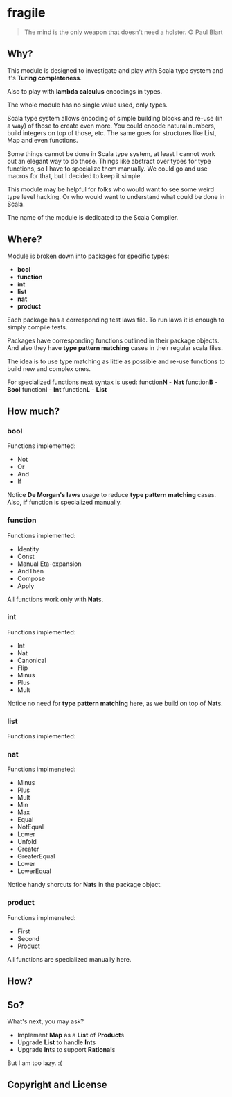 # fragile

> The mind is the only weapon that doesn't need a holster. © Paul Blart

## Why?

This module is designed to investigate and play with Scala type system and it's **Turing completeness**.

Also to play with **lambda calculus** encodings in types.

The whole module has no single value used, only types.

Scala type system allows encoding of simple building blocks and re-use (in a way) of those to create even more.
You could encode natural numbers, build integers on top of those, etc.
The same goes for structures like List, Map and even functions.

Some things cannot be done in Scala type system, at least I cannot work out an elegant way to do those.
Things like abstract over types for type functions, so I have to specialize them manually.
We could go and use macros for that, but I decided to keep it simple.

This module may be helpful for folks who would want to see some weird type level hacking.
Or who would want to understand what could be done in Scala.

The name of the module is dedicated to the Scala Compiler.

## Where?

Module is broken down into packages for specific types:
* **bool**
* **function**
* **int**
* **list**
* **nat**
* **product**

Each package has a corresponding test laws file.
To run laws it is enough to simply compile tests.

Packages have corresponding functions outlined in their package objects.
And also they have **type pattern matching** cases in their regular scala files.

The idea is to use type matching as little as possible and re-use functions to build new and complex ones.

For specialized functions next syntax is used:
function**N** - **Nat**
function**B** - **Bool**
function**I** - **Int**
function**L** - **List**


## How much?

### bool

Functions implemented:
* Not
* Or
* And
* If

Notice **De Morgan's laws** usage to reduce **type pattern matching** cases.
Also, **if** function is specialized manually.

### function

Functions implemented:
* Identity
* Const
* Manual Eta-expansion
* AndThen
* Compose
* Apply

All functions work only with **Nat**s.

### int

Functions implemented:
* Int
* Nat
* Canonical
* Flip
* Minus
* Plus
* Mult

Notice no need for **type pattern matching** here, as we build on top of **Nat**s.

### list

Functions implemented:


### nat

Functions implmeneted:
* Minus
* Plus
* Mult
* Min
* Max
* Equal
* NotEqual
* Lower
* Unfold
* Greater
* GreaterEqual
* Lower
* LowerEqual

Notice handy shorcuts for **Nat**s in the package object.

### product

Functions implmeneted:
* First
* Second
* Product

All functions are specialized manually here.

## How?

## So?

What's next, you may ask?
* Implement **Map** as a **List** of **Product**s
* Upgrade **List** to handle **Int**s
* Upgrade **Int**s to support **Rational**s

But I am too lazy. 
:(

## Copyright and License
